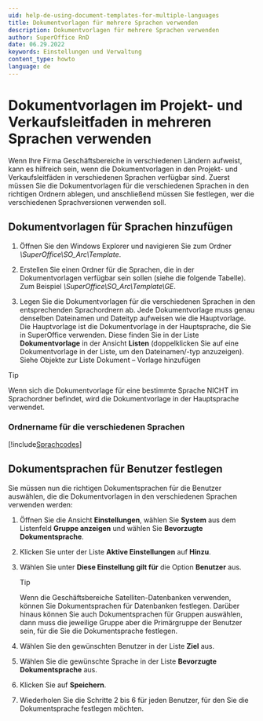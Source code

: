 ```yaml
---
uid: help-de-using-document-templates-for-multiple-languages
title: Dokumentvorlagen für mehrere Sprachen verwenden
description: Dokumentvorlagen für mehrere Sprachen verwenden
author: SuperOffice RnD
date: 06.29.2022
keywords: Einstellungen und Verwaltung
content_type: howto
language: de
---
```


# Dokumentvorlagen im Projekt- und Verkaufsleitfaden in mehreren Sprachen verwenden

Wenn Ihre Firma Geschäftsbereiche in verschiedenen Ländern aufweist, kann es hilfreich sein, wenn die Dokumentvorlagen in den Projekt- und Verkaufsleitfäden in verschiedenen Sprachen verfügbar sind. Zuerst müssen Sie die Dokumentvorlagen für die verschiedenen Sprachen in den richtigen Ordnern ablegen, und anschließend müssen Sie festlegen, wer die verschiedenen Sprachversionen verwenden soll.

## Dokumentvorlagen für Sprachen hinzufügen

1. Öffnen Sie den Windows Explorer und navigieren Sie zum Ordner *\\SuperOffice\\SO_Arc\\Template*.

2. Erstellen Sie einen Ordner für die Sprachen, die in der Dokumentvorlagen verfügbar sein sollen (siehe die folgende Tabelle). Zum Beispiel *\\SuperOffice\\SO_Arc\\Template\\GE*.

3. Legen Sie die Dokumentvorlagen für die verschiedenen Sprachen in den entsprechenden Sprachordnern ab. Jede Dokumentvorlage muss genau denselben Dateinamen und Dateityp aufweisen wie die Hauptvorlage. Die Hauptvorlage ist die Dokumentvorlage in der Hauptsprache, die Sie in SuperOffice verwenden. Diese finden Sie in der Liste **Dokumentvorlage** in der Ansicht **Listen** (doppelklicken Sie auf eine Dokumentvorlage in der Liste, um den Dateinamen/-typ anzuzeigen). Siehe Objekte zur Liste Dokument – Vorlage hinzufügen

> [!TIP]
> Wenn sich die Dokumentvorlage für eine bestimmte Sprache NICHT im Sprachordner befindet, wird die Dokumentvorlage in der Hauptsprache verwendet.

### Ordnername für die verschiedenen Sprachen

[!include[Sprachcodes](../../../globalization-and-localization/includes/table-legacy-language-codes.md)]

## Dokumentsprachen für Benutzer festlegen

Sie müssen nun die richtigen Dokumentsprachen für die Benutzer auswählen, die die Dokumentvorlagen in den verschiedenen Sprachen verwenden werden:

1. Öffnen Sie die Ansicht **Einstellungen**, wählen Sie **System** aus dem Listenfeld **Gruppe anzeigen** und wählen Sie **Bevorzugte Dokumentsprache**.

2. Klicken Sie unter der Liste **Aktive Einstellungen** auf **Hinzu**.

3. Wählen Sie unter **Diese Einstellung gilt für** die Option **Benutzer** aus.

    > [!TIP]
    > Wenn die Geschäftsbereiche Satelliten-Datenbanken verwenden, können Sie Dokumentsprachen für Datenbanken festlegen. Darüber hinaus können Sie auch Dokumentsprachen für Gruppen auswählen, dann muss die jeweilige Gruppe aber die Primärgruppe der Benutzer sein, für die Sie die Dokumentsprache festlegen.

4. Wählen Sie den gewünschten Benutzer in der Liste **Ziel** aus.

5. Wählen Sie die gewünschte Sprache in der Liste **Bevorzugte Dokumentsprache** aus.

6. Klicken Sie auf **Speichern**.

7. Wiederholen Sie die Schritte 2 bis 6 für jeden Benutzer, für den Sie die Dokumentsprache festlegen möchten.
